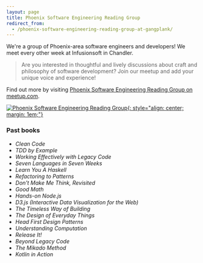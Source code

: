 ```yaml
---
layout: page
title: Phoenix Software Engineering Reading Group
redirect_from:
  - /phoenix-software-engineering-reading-group-at-gangplank/
---
```

We're a group of Phoenix-area software engineers and developers! We meet every other week at Infusionsoft in Chandler.

> Are you interested in thoughtful and lively discussions about craft and philosophy of software development? Join our meetup and add your unique voice and experience!

Find out more by visiting [Phoenix Software Engineering Reading Group on meetup.com][meetup].

[![Phoenix Software Engineering Reading Group](https://photos.smugmug.com/photos/i-ZcfmrHS/0/bf9f0ef1/M/i-ZcfmrHS-M.jpg){: style="align: center; margin: 1em;"}][meetup]

<a name="past-books" />

### Past books

* *Clean Code*
* *TDD by Example*
* *Working Effectively with Legacy Code*
* *Seven Languages in Seven Weeks*
* *Learn You A Haskell*
* *Refactoring to Patterns*
* *Don't Make Me Think, Revisited*
* *Good Math*
* *Hands-on Node.js*
* *D3.js (Interactive Data Visualization for the Web)*
* *The Timeless Way of Building*
* *The Design of Everyday Things*
* *Head First Design Patterns*
* *Understandi­ng Computation*
* *Release It!*
* *Beyond Legacy Code*
* *The Mikado Method*
* *Kotlin in Action*

[1]: http://contact.codeaweso.me/
[meetup]: http://www.meetup.com/Phoenix-Software-Engineering-Reading-Group/
